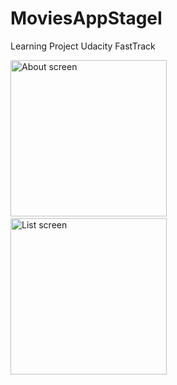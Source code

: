# MoviesAppStageI
Learning Project Udacity FastTrack



<div align="left">
        <img width="250px" src="https://s21.postimg.org/9hh3kupnb/image.png" alt="About screen" title="About screen"</img>
        <img height="0" width="8px">
        <img width="250px" src="https://s10.postimg.org/pvx25ruh5/image.png" alt="List screen" title="List screen"></img>
</div>
